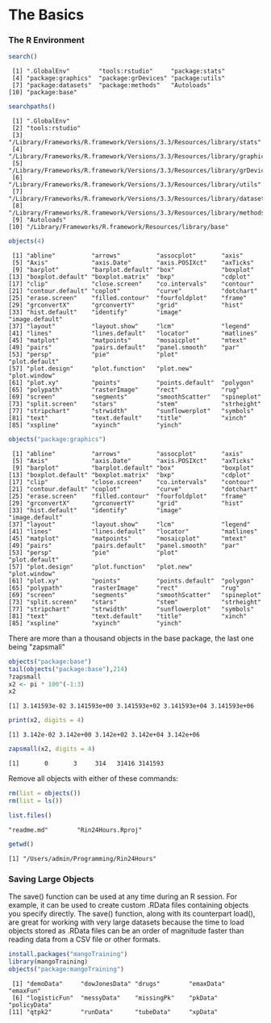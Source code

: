 # The Basics

### The R Environment
```r
search()
```
```
 [1] ".GlobalEnv"        "tools:rstudio"     "package:stats"    
 [4] "package:graphics"  "package:grDevices" "package:utils"    
 [7] "package:datasets"  "package:methods"   "Autoloads"        
[10] "package:base"     
```

```r
searchpaths()
```
```
 [1] ".GlobalEnv"                                                              
 [2] "tools:rstudio"                                                           
 [3] "/Library/Frameworks/R.framework/Versions/3.3/Resources/library/stats"    
 [4] "/Library/Frameworks/R.framework/Versions/3.3/Resources/library/graphics" 
 [5] "/Library/Frameworks/R.framework/Versions/3.3/Resources/library/grDevices"
 [6] "/Library/Frameworks/R.framework/Versions/3.3/Resources/library/utils"    
 [7] "/Library/Frameworks/R.framework/Versions/3.3/Resources/library/datasets" 
 [8] "/Library/Frameworks/R.framework/Versions/3.3/Resources/library/methods"  
 [9] "Autoloads"                                                               
[10] "/Library/Frameworks/R.framework/Resources/library/base"              
```

```r
objects(4)
```
```
 [1] "abline"          "arrows"          "assocplot"       "axis"           
 [5] "Axis"            "axis.Date"       "axis.POSIXct"    "axTicks"        
 [9] "barplot"         "barplot.default" "box"             "boxplot"        
[13] "boxplot.default" "boxplot.matrix"  "bxp"             "cdplot"         
[17] "clip"            "close.screen"    "co.intervals"    "contour"        
[21] "contour.default" "coplot"          "curve"           "dotchart"       
[25] "erase.screen"    "filled.contour"  "fourfoldplot"    "frame"          
[29] "grconvertX"      "grconvertY"      "grid"            "hist"           
[33] "hist.default"    "identify"        "image"           "image.default"  
[37] "layout"          "layout.show"     "lcm"             "legend"         
[41] "lines"           "lines.default"   "locator"         "matlines"       
[45] "matplot"         "matpoints"       "mosaicplot"      "mtext"          
[49] "pairs"           "pairs.default"   "panel.smooth"    "par"            
[53] "persp"           "pie"             "plot"            "plot.default"   
[57] "plot.design"     "plot.function"   "plot.new"        "plot.window"    
[61] "plot.xy"         "points"          "points.default"  "polygon"        
[65] "polypath"        "rasterImage"     "rect"            "rug"            
[69] "screen"          "segments"        "smoothScatter"   "spineplot"      
[73] "split.screen"    "stars"           "stem"            "strheight"      
[77] "stripchart"      "strwidth"        "sunflowerplot"   "symbols"        
[81] "text"            "text.default"    "title"           "xinch"          
[85] "xspline"         "xyinch"          "yinch"          
```

```r
objects("package:graphics")
```
```
 [1] "abline"          "arrows"          "assocplot"       "axis"           
 [5] "Axis"            "axis.Date"       "axis.POSIXct"    "axTicks"        
 [9] "barplot"         "barplot.default" "box"             "boxplot"        
[13] "boxplot.default" "boxplot.matrix"  "bxp"             "cdplot"         
[17] "clip"            "close.screen"    "co.intervals"    "contour"        
[21] "contour.default" "coplot"          "curve"           "dotchart"       
[25] "erase.screen"    "filled.contour"  "fourfoldplot"    "frame"          
[29] "grconvertX"      "grconvertY"      "grid"            "hist"           
[33] "hist.default"    "identify"        "image"           "image.default"  
[37] "layout"          "layout.show"     "lcm"             "legend"         
[41] "lines"           "lines.default"   "locator"         "matlines"       
[45] "matplot"         "matpoints"       "mosaicplot"      "mtext"          
[49] "pairs"           "pairs.default"   "panel.smooth"    "par"            
[53] "persp"           "pie"             "plot"            "plot.default"   
[57] "plot.design"     "plot.function"   "plot.new"        "plot.window"    
[61] "plot.xy"         "points"          "points.default"  "polygon"        
[65] "polypath"        "rasterImage"     "rect"            "rug"            
[69] "screen"          "segments"        "smoothScatter"   "spineplot"      
[73] "split.screen"    "stars"           "stem"            "strheight"      
[77] "stripchart"      "strwidth"        "sunflowerplot"   "symbols"        
[81] "text"            "text.default"    "title"           "xinch"          
[85] "xspline"         "xyinch"          "yinch"     
```

There are more than a thousand objects in the base package, the last 
one being "zapsmall"
```r
objects("package:base")
tail(objects("package:base"),214)
?zapsmall
x2 <- pi * 100^(-1:3)
x2
```
```
[1] 3.141593e-02 3.141593e+00 3.141593e+02 3.141593e+04 3.141593e+06
```

```r
print(x2, digits = 4)
```
```
[1] 3.142e-02 3.142e+00 3.142e+02 3.142e+04 3.142e+06
```

```r
zapsmall(x2, digits = 4)
```
```
[1]       0       3     314   31416 3141593
```

Remove all objects with either of these commands:
```r
rm(list = objects())
rm(list = ls())
```

```r
list.files()
```
```
"readme.md"        "Rin24Hours.Rproj"
```

```r
getwd()
```
```
[1] "/Users/admin/Programming/Rin24Hours"
```
### Saving Large Objects
The save() function can be used at any time during an R session. For example, it can be used to create custom .RData files containing objects you specify directly. The save() function, along with its counterpart load(), are great for working with very large datasets because the time to load objects stored as .RData files can be an order of magnitude faster than reading data from a CSV file or other formats.


```r
install.packages("mangoTraining")
library(mangoTraining)
objects("package:mangoTraining")
```
```
 [1] "demoData"     "dowJonesData" "drugs"        "emaxData"     "emaxFun"     
 [6] "logisticFun"  "messyData"    "missingPk"    "pkData"       "policyData"  
[11] "qtpk2"        "runData"      "tubeData"     "xpData" 
```

```r

```
```

```

```r

```
```

```

```r

```
```

```

```r

```
```

```

```r

```
```

```

```r

```
```

```

```r

```
```

```

```r

```
```

```

```r

```
```

```

```r

```
```

```

```r

```
```

```

```r

```
```

```

```r

```
```

```

```r

```
```

```

```r

```
```

```

```r

```
```

```

```r

```
```

```

```r

```
```

```

```r

```
```

```

```r

```
```

```

```r

```
```

```

```r

```
```

```

```r

```
```

```

```r

```
```

```

